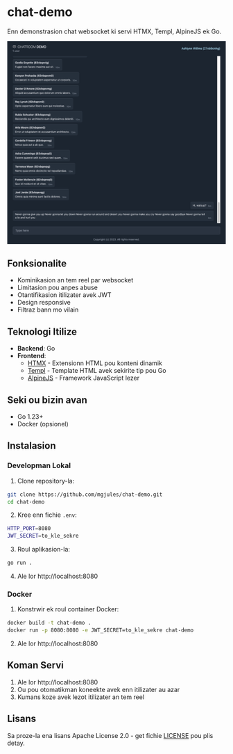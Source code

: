 # chat-demo

Enn demonstrasion chat websocket ki servi HTMX, Templ, AlpineJS ek Go.

![Preview](preview.png)

## Fonksionalite

- Kominikasion an tem reel par websocket
- Limitasion pou anpes abuse
- Otantifikasion itilizater avek JWT
- Design responsive 
- Filtraz bann mo vilain

## Teknologi Itilize

- **Backend**: Go
- **Frontend**:
  - [HTMX](https://htmx.org/) - Extensionn HTML pou konteni dinamik
  - [Templ](https://github.com/a-h/templ) - Template HTML avek sekirite tip pou Go
  - [AlpineJS](https://alpinejs.dev/) - Framework JavaScript lezer

## Seki ou bizin avan

- Go 1.23+
- Docker (opsionel)

## Instalasion

### Developman Lokal

1. Clone repository-la:
```bash
git clone https://github.com/mgjules/chat-demo.git
cd chat-demo
```

2. Kree enn fichie `.env`:
```bash
HTTP_PORT=8080
JWT_SECRET=to_kle_sekre
```

3. Roul aplikasion-la:
```bash
go run .
```

4. Ale lor http://localhost:8080

### Docker

1. Konstrwir ek roul container Docker:
```bash
docker build -t chat-demo .
docker run -p 8080:8080 -e JWT_SECRET=to_kle_sekre chat-demo
```

2. Ale lor http://localhost:8080

## Koman Servi

1. Ale lor http://localhost:8080
2. Ou pou otomatikman koneekte avek enn itilizater au azar
3. Kumans koze avek lezot itilizater an tem reel

## Lisans

Sa proze-la ena lisans Apache License 2.0 - get fichie [LICENSE](LICENSE) pou plis detay.